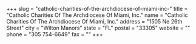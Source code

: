 +++
slug = "catholic-charities-of-the-archdiocese-of-miami-inc-"
title = "Catholic Charities Of The Archdiocese Of Miami, Inc."
name = "Catholic Charities Of The Archdiocese Of Miami, Inc."
address = "1505 Ne 26th Street"
city = "Wilton Manors"
state = "FL"
postal = "33305"
website = ""
phone = "305 754-6649"
fax = ""
+++
